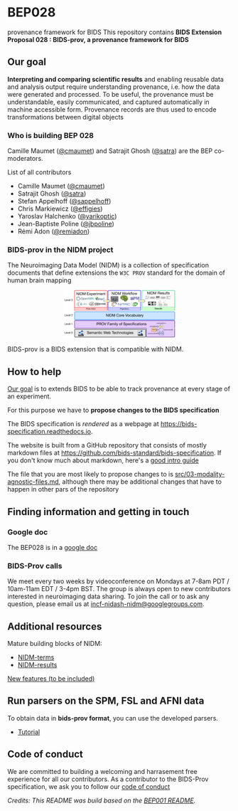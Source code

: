 # BEP028
provenance framework for BIDS
This repository contains **BIDS Extension Proposal 028 : BIDS-prov, a provenance framework for BIDS**

## Our goal
**Interpreting and comparing scientific results** and enabling reusable data and analysis output require understanding provenance, i.e. how the data were generated and processed. To be useful, the provenance must be understandable, easily communicated, and captured automatically in machine accessible form. Provenance records are thus used to encode transformations between digital objects

### Who is building BEP 028

Camille Maumet ([@cmaumet](https://github.com/cmaumet)) and Satrajit Ghosh ([@satra](https://github.com/satra)) are the BEP co-moderators.

List of all contributors

- Camille Maumet ([@cmaumet](https://github.com/cmaumet))
- Satrajit Ghosh ([@satra](https://github.com/satra))
- Stefan Appelhoff ([@sappelhoff](https://github.com/sappelhoff))
- Chris Markiewicz ([@effigies](https://github.com/effigies))
- Yaroslav Halchenko ([@yarikoptic](https://github.com/yarikoptic))
- Jean-Baptiste Poline ([@jbpoline](https://github.com/jbpoline))
- Rémi Adon ([@remiadon](https://github.com/remiadon))

### BIDS-prov in the NIDM project

The Neuroimaging Data Model (NIDM) is a collection of specification documents that define extensions the `W3C PROV` standard for the domain of human brain mapping

<p align="center">
  <img width="50%" src="img/nidm-layer-cake.png">
</p>

BIDS-prov is a BIDS extension that is compatible with NIDM.



## How to help
[Our goal](#our-goal) is to extends BIDS to be able to track provenance at every stage of an experiment.

For this purpose we have to **propose changes to the BIDS specification**

The BIDS specification is *rendered* as a webpage at https://bids-specification.readthedocs.io.

The website is built from a GitHub repository that consists of mostly markdown files at https://github.com/bids-standard/bids-specification.
If you don't know much about markdown, here's a [good intro guide](https://guides.github.com/features/mastering-markdown/)

The file that you are most likely to propose changes to is [src/03-modality-agnostic-files.md](https://github.com/bids-standard/bids-specification/blob/master/src/03-modality-agnostic-files.md), although there may be additional changes that have to happen in other pars of the repository


## Finding information and getting in touch

### Google doc
The BEP028 is in a [google doc](https://docs.google.com/document/d/1vw3VNDof5cecv2PkFp7Lw_pNUTUo8-m8V4SIdtGJVKs/edit?usp=sharing)

### BIDS-Prov calls
We meet every two weeks by videoconference on Mondays at 7-8am PDT / 10am-11am EDT / 3-4pm BST. The group is always open to new contributors interested in neuroimaging data sharing. To join the call or to ask any question, please email us at incf-nidash-nidm@googlegroups.com.

## Additional resources
Mature building blocks of NIDM:
* [NIDM-terms](https://github.com/incf-nidash/nidm-terms)
* [NIDM-results](http://nidm.nidash.org/specs/nidm-results_130.html)


[New features (to be included)](new_features.md)


## Run parsers on the SPM, FSL and AFNI data

To obtain data in **bids-prov format**, you can use the developed parsers.
* [Tutorial](https://github.com/bids-standard/BEP028_BIDSprov/blob/master/bids_prov/README.md)


## Code of conduct
We are committed to building a welcoming and harrasement free experience for all our contributors. As a contributor to the BIDS-Prov specification, we ask you to follow our [code of conduct](code_of_conduct.md)


_Credits: This README was build based on the [BEP001 README](https://github.com/bids-standard/bep001/blob/master/README.md)._
